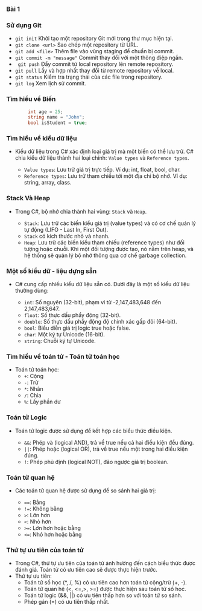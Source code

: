 ### Bài 1


### Sử dụng Git

 - `git init` Khởi tạo một repository Git mới trong thư mục hiện tại.
 - `git clone <url>` Sao chép một repository từ URL.
 - `git add <file>` Thêm file vào vùng staging để chuẩn bị commit.
- `git commit -m "message"` Commit thay đổi với một thông điệp ngắn.
- ` git push` Đẩy commit từ local repository lên remote repository.
 - `git pull` Lấy và hợp nhất thay đổi từ remote repository về local.
 - `git status` Kiểm tra trạng thái của các file trong repository.
- `git log` Xem lịch sử commit.

### Tìm hiểu về Biến

```C#
        int age = 25;
        string name = "John";
        bool isStudent = true;
```

### Tìm hiểu về kiểu dữ liệu

- Kiểu dữ liệu trong C# xác định loại giá trị mà một biến có thể lưu trữ. C# chia kiểu dữ liệu thành hai loại chính: `Value types` và `Reference types`.
        
    + `Value types`: Lưu trữ giá trị trực tiếp. Ví dụ: int, float, bool, char.
    + `Reference types`: Lưu trữ tham chiếu tới một địa chỉ bộ nhớ. Ví dụ: string, array, class.

### Stack Và Heap
 - Trong C#, bộ nhớ chia thành hai vùng: `Stack` và `Heap`.

     + `Stack`: Lưu trữ các biến kiểu giá trị (value types) và có cơ chế quản lý tự động (LIFO - Last In, First Out).
    + `Stack` có kích thước nhỏ và nhanh.
    + `Heap`: Lưu trữ các biến kiểu tham chiếu (reference types) như đối tượng hoặc chuỗi. Khi một đối tượng được tạo, nó nằm trên heap, và hệ thống sẽ quản lý bộ nhớ thông qua cơ chế garbage collection.

### Một số kiểu dữ - liệu dựng sẵn

- C# cung cấp nhiều kiểu dữ liệu sẵn có. Dưới đây là một số kiểu dữ liệu thường dùng:
        
    + `int`: Số nguyên (32-bit), phạm vi từ -2,147,483,648 đến 2,147,483,647.
    + `float`: Số thực dấu phẩy động (32-bit).
    + `double`: Số thực dấu phẩy động độ chính xác gấp đôi (64-bit).
    + `bool`: Biểu diễn giá trị logic true hoặc false.
     + `char`: Một ký tự Unicode (16-bit).
    + `string`: Chuỗi ký tự Unicode.

### Tìm hiểu về toán tử - Toán tử toán học
        
- Toán tử toán học:
    + `+`: Cộng
    + `-`: Trừ
    + `*`: Nhân
    + `/`: Chia
     + `%`: Lấy phần dư

### Toán tử Logic
        
- Toán tử logic được sử dụng để kết hợp các biểu thức điều kiện.

    + `&&`: Phép và (logical AND), trả về true nếu cả hai điều kiện đều đúng.
    + `||`: Phép hoặc (logical OR), trả về true nếu một trong hai điều kiện đúng.
    + `!`: Phép phủ định (logical NOT), đảo ngược giá trị boolean.

### Toán tử quan hệ
- Các toán tử quan hệ được sử dụng để so sánh hai giá trị:

    + `==`: Bằng
    + `!=`: Không bằng
    + `>`: Lớn hơn
    + `<`: Nhỏ hơn
    + `>=`: Lớn hơn hoặc bằng
    + `<=`: Nhỏ hơn hoặc bằng 

### Thứ tự ưu tiên của toán tử 

- Trong C#, thứ tự ưu tiên của toán tử ảnh hưởng đến cách biểu thức được đánh giá. Toán tử có ưu tiên cao sẽ được thực hiện trước. 
- Thứ tự ưu tiên: 
    + Toán tử số học (*, /, %) có ưu tiên cao hơn toán tử cộng/trừ (+, -). 
    + Toán tử quan hệ (<, <=,>, >=) được thực hiện sau toán tử số học.
     + Toán tử logic (&&, ||) có ưu tiên thấp hơn so với toán tử so sánh.
    + Phép gán (=) có ưu tiên thấp nhất.


